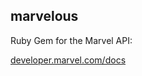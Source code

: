 marvelous
---------

Ruby Gem for the Marvel API:

[developer.marvel.com/docs](http://developer.marvel.com/docs)
